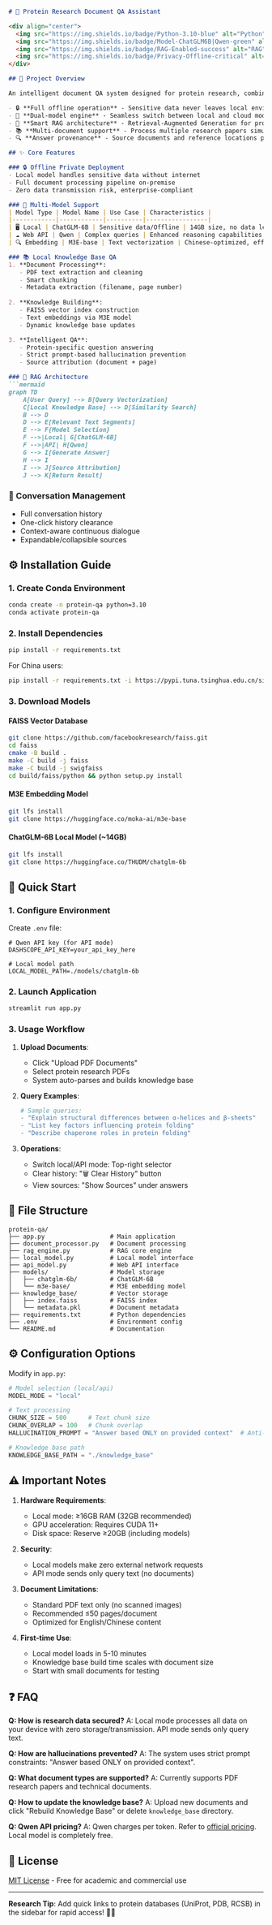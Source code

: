 ```markdown
# 🧬 Protein Research Document QA Assistant

<div align="center">
  <img src="https://img.shields.io/badge/Python-3.10-blue" alt="Python">
  <img src="https://img.shields.io/badge/Model-ChatGLM6B|Qwen-green" alt="Models">
  <img src="https://img.shields.io/badge/RAG-Enabled-success" alt="RAG">
  <img src="https://img.shields.io/badge/Privacy-Offline-critical" alt="Privacy">
</div>

## 📌 Project Overview

An intelligent document QA system designed for protein research, combining local LLMs (ChatGLM-6B) and cloud API models (Qwen). Key features:

- 🔒 **Full offline operation** - Sensitive data never leaves local environment
- 🤖 **Dual-model engine** - Seamless switch between local and cloud models
- 🧠 **Smart RAG architecture** - Retrieval-Augmented Generation for protein documents
- 📚 **Multi-document support** - Process multiple research papers simultaneously
- 🔍 **Answer provenance** - Source documents and reference locations provided

## ✨ Core Features

### 🔒 Offline Private Deployment
- Local model handles sensitive data without internet
- Full document processing pipeline on-premise
- Zero data transmission risk, enterprise-compliant

### 🤖 Multi-Model Support
| Model Type | Model Name | Use Case | Characteristics |
|------------|------------|----------|-----------------|
| 🖥️ Local | ChatGLM-6B | Sensitive data/Offline | 14GB size, no data leakage |
| ☁️ Web API | Qwen | Complex queries | Enhanced reasoning capabilities |
| 🔍 Embedding | M3E-base | Text vectorization | Chinese-optimized, efficient retrieval |

### 📚 Local Knowledge Base QA
1. **Document Processing**:
   - PDF text extraction and cleaning
   - Smart chunking
   - Metadata extraction (filename, page number)
 
2. **Knowledge Building**:
   - FAISS vector index construction
   - Text embeddings via M3E model
   - Dynamic knowledge base updates

3. **Intelligent QA**:
   - Protein-specific question answering
   - Strict prompt-based hallucination prevention
   - Source attribution (document + page)

### 🧠 RAG Architecture
```mermaid
graph TD
    A[User Query] --> B[Query Vectorization]
    C[Local Knowledge Base] --> D[Similarity Search]
    B --> D
    D --> E[Relevant Text Segments]
    E --> F{Model Selection}
    F -->|Local| G[ChatGLM-6B]
    F -->|API| H[Qwen]
    G --> I[Generate Answer]
    H --> I
    I --> J[Source Attribution]
    J --> K[Return Result]
```

### 📝 Conversation Management
- Full conversation history
- One-click history clearance
- Context-aware continuous dialogue
- Expandable/collapsible sources

## ⚙️ Installation Guide

### 1. Create Conda Environment
```bash
conda create -n protein-qa python=3.10
conda activate protein-qa
```

### 2. Install Dependencies
```bash
pip install -r requirements.txt
```

For China users:
```bash
pip install -r requirements.txt -i https://pypi.tuna.tsinghua.edu.cn/simple
```

### 3. Download Models
#### FAISS Vector Database
```bash
git clone https://github.com/facebookresearch/faiss.git
cd faiss
cmake -B build .
make -C build -j faiss
make -C build -j swigfaiss
cd build/faiss/python && python setup.py install
```

#### M3E Embedding Model
```bash
git lfs install
git clone https://huggingface.co/moka-ai/m3e-base
```

#### ChatGLM-6B Local Model (~14GB)
```bash
git lfs install
git clone https://huggingface.co/THUDM/chatglm-6b
```

## 🚀 Quick Start

### 1. Configure Environment
Create `.env` file:
```env
# Qwen API key (for API mode)
DASHSCOPE_API_KEY=your_api_key_here

# Local model path
LOCAL_MODEL_PATH=./models/chatglm-6b
```

### 2. Launch Application
```bash
streamlit run app.py
```

### 3. Usage Workflow
1. **Upload Documents**:
   - Click "Upload PDF Documents"
   - Select protein research PDFs
   - System auto-parses and builds knowledge base

2. **Query Examples**:
   ```python
   # Sample queries:
   - "Explain structural differences between α-helices and β-sheets"
   - "List key factors influencing protein folding"
   - "Describe chaperone roles in protein folding"
   ```

3. **Operations**:
   - Switch local/API mode: Top-right selector
   - Clear history: "🗑️ Clear History" button
   - View sources: "Show Sources" under answers

## 📂 File Structure
```
protein-qa/
├── app.py                  # Main application
├── document_processor.py   # Document processing
├── rag_engine.py           # RAG core engine
├── local_model.py          # Local model interface
├── api_model.py            # Web API interface
├── models/                 # Model storage
│   ├── chatglm-6b/         # ChatGLM-6B
│   └── m3e-base/           # M3E embedding model
├── knowledge_base/         # Vector storage
│   ├── index.faiss         # FAISS index
│   └── metadata.pkl        # Document metadata
├── requirements.txt        # Python dependencies
├── .env                    # Environment config
└── README.md               # Documentation
```

## ⚙️ Configuration Options
Modify in `app.py`:
```python
# Model selection (local/api)
MODEL_MODE = "local"

# Text processing
CHUNK_SIZE = 500      # Text chunk size
CHUNK_OVERLAP = 100   # Chunk overlap
HALLUCINATION_PROMPT = "Answer based ONLY on provided context"  # Anti-hallucination

# Knowledge base path
KNOWLEDGE_BASE_PATH = "./knowledge_base"
```

## ⚠️ Important Notes

1. **Hardware Requirements**:
   - Local mode: ≥16GB RAM (32GB recommended)
   - GPU acceleration: Requires CUDA 11+
   - Disk space: Reserve ≥20GB (including models)

2. **Security**:
   - Local models make zero external network requests
   - API mode sends only query text (no documents)

3. **Document Limitations**:
   - Standard PDF text only (no scanned images)
   - Recommended ≤50 pages/document
   - Optimized for English/Chinese content

4. **First-time Use**:
   - Local model loads in 5-10 minutes
   - Knowledge base build time scales with document size
   - Start with small documents for testing

## ❓ FAQ

**Q: How is research data secured?**
A: Local mode processes all data on your device with zero storage/transmission. API mode sends only query text.

**Q: How are hallucinations prevented?**
A: The system uses strict prompt constraints: "Answer based ONLY on provided context".

**Q: What document types are supported?**
A: Currently supports PDF research papers and technical documents.

**Q: How to update the knowledge base?**
A: Upload new documents and click "Rebuild Knowledge Base" or delete `knowledge_base` directory.

**Q: Qwen API pricing?**
A: Qwen charges per token. Refer to [official pricing](https://help.aliyun.com/zh/dashscope/developer-reference/tongyi-thousand-questions-metering-and-billing). Local model is completely free.

## 📜 License

[MIT License](LICENSE) - Free for academic and commercial use

---

**Research Tip**: Add quick links to protein databases (UniProt, PDB, RCSB) in the sidebar for rapid access! 🧪🔬
```
